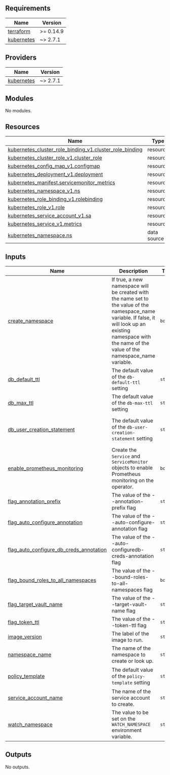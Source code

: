 <!-- BEGIN_TF_DOCS -->

## Requirements

| Name | Version |
|------|---------|
| <a name="requirement_terraform"></a> [terraform](#requirement\_terraform) | >= 0.14.9 |
| <a name="requirement_kubernetes"></a> [kubernetes](#requirement\_kubernetes) | ~> 2.7.1 |

## Providers

| Name | Version |
|------|---------|
| <a name="provider_kubernetes"></a> [kubernetes](#provider\_kubernetes) | ~> 2.7.1 |

## Modules

No modules.

## Resources

| Name | Type |
|------|------|
| [kubernetes_cluster_role_binding_v1.cluster_role_binding](https://registry.terraform.io/providers/hashicorp/kubernetes/latest/docs/resources/cluster_role_binding_v1) | resource |
| [kubernetes_cluster_role_v1.cluster_role](https://registry.terraform.io/providers/hashicorp/kubernetes/latest/docs/resources/cluster_role_v1) | resource |
| [kubernetes_config_map_v1.configmap](https://registry.terraform.io/providers/hashicorp/kubernetes/latest/docs/resources/config_map_v1) | resource |
| [kubernetes_deployment_v1.deployment](https://registry.terraform.io/providers/hashicorp/kubernetes/latest/docs/resources/deployment_v1) | resource |
| [kubernetes_manifest.servicemonitor_metrics](https://registry.terraform.io/providers/hashicorp/kubernetes/latest/docs/resources/manifest) | resource |
| [kubernetes_namespace_v1.ns](https://registry.terraform.io/providers/hashicorp/kubernetes/latest/docs/resources/namespace_v1) | resource |
| [kubernetes_role_binding_v1.rolebinding](https://registry.terraform.io/providers/hashicorp/kubernetes/latest/docs/resources/role_binding_v1) | resource |
| [kubernetes_role_v1.role](https://registry.terraform.io/providers/hashicorp/kubernetes/latest/docs/resources/role_v1) | resource |
| [kubernetes_service_account_v1.sa](https://registry.terraform.io/providers/hashicorp/kubernetes/latest/docs/resources/service_account_v1) | resource |
| [kubernetes_service_v1.metrics](https://registry.terraform.io/providers/hashicorp/kubernetes/latest/docs/resources/service_v1) | resource |
| [kubernetes_namespace.ns](https://registry.terraform.io/providers/hashicorp/kubernetes/latest/docs/data-sources/namespace) | data source |

## Inputs

| Name | Description | Type | Default | Required |
|------|-------------|------|---------|:--------:|
| <a name="input_create_namespace"></a> [create\_namespace](#input\_create\_namespace) | If true, a new namespace will be created with the name set to the value of the namespace\_name variable. If false, it will look up an existing namespace with the name of the value of the namespace\_name variable. | `bool` | `false` | no |
| <a name="input_db_default_ttl"></a> [db\_default\_ttl](#input\_db\_default\_ttl) | The default value of the `db-default-ttl` setting | `string` | `"1h"` | no |
| <a name="input_db_max_ttl"></a> [db\_max\_ttl](#input\_db\_max\_ttl) | The default value of the `db-max-ttl` setting | `string` | `"24h"` | no |
| <a name="input_db_user_creation_statement"></a> [db\_user\_creation\_statement](#input\_db\_user\_creation\_statement) | The default value of the `db-user-creation-statement` setting | `string` | `"CREATE USER '{{name}}'@'%' IDENTIFIED BY '{{password}}'; GRANT ALL ON *.* TO '{{name}}'@'%';"` | no |
| <a name="input_enable_prometheus_monitoring"></a> [enable\_prometheus\_monitoring](#input\_enable\_prometheus\_monitoring) | Create the `Service` and `ServiceMonitor` objects to enable Prometheus monitoring on the operator. | `bool` | `false` | no |
| <a name="input_flag_annotation_prefix"></a> [flag\_annotation\_prefix](#input\_flag\_annotation\_prefix) | The value of the --annotation-prefix flag | `string` | `"vault.patoarvizu.dev"` | no |
| <a name="input_flag_auto_configure_annotation"></a> [flag\_auto\_configure\_annotation](#input\_flag\_auto\_configure\_annotation) | The value of the --auto-configure-annotation flag | `string` | `"auto-configure"` | no |
| <a name="input_flag_auto_configure_db_creds_annotation"></a> [flag\_auto\_configure\_db\_creds\_annotation](#input\_flag\_auto\_configure\_db\_creds\_annotation) | The value of the --auto-configuredb-creds-annotation flag | `string` | `"db-dynamic-creds"` | no |
| <a name="input_flag_bound_roles_to_all_namespaces"></a> [flag\_bound\_roles\_to\_all\_namespaces](#input\_flag\_bound\_roles\_to\_all\_namespaces) | The value of the --bound-roles-to-all-namespaces flag | `bool` | `false` | no |
| <a name="input_flag_target_vault_name"></a> [flag\_target\_vault\_name](#input\_flag\_target\_vault\_name) | The value of the --target-vault-name flag | `string` | `"vault"` | no |
| <a name="input_flag_token_ttl"></a> [flag\_token\_ttl](#input\_flag\_token\_ttl) | The value of the --token-ttl flag | `string` | `"5m"` | no |
| <a name="input_image_version"></a> [image\_version](#input\_image\_version) | The label of the image to run. | `string` | `"latest"` | no |
| <a name="input_namespace_name"></a> [namespace\_name](#input\_namespace\_name) | The name of the namespace to create or look up. | `string` | `"vault"` | no |
| <a name="input_policy_template"></a> [policy\_template](#input\_policy\_template) | The default value of the `policy-template` setting | `string` | `"path \"secret/{{ .Name }}\" {\n  capabilities = [\"read\"]\n}\n"` | no |
| <a name="input_service_account_name"></a> [service\_account\_name](#input\_service\_account\_name) | The name of the service account to create. | `string` | `"vault-dynamic-configuration-operator"` | no |
| <a name="input_watch_namespace"></a> [watch\_namespace](#input\_watch\_namespace) | The value to be set on the `WATCH_NAMESPACE` environment variable. | `string` | `""` | no |

## Outputs

No outputs.
<!-- END_TF_DOCS -->